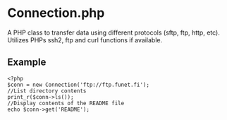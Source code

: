 Connection.php
==============

A PHP class to transfer data using different protocols (sftp, ftp, http, etc). Utilizes PHPs ssh2, ftp and curl functions if available.

Example
-------

    <?php
    $conn = new Connection('ftp://ftp.funet.fi');
    //List directory contents
    print_r($conn->ls());
    //Display contents of the README file
    echo $conn->get('README');

